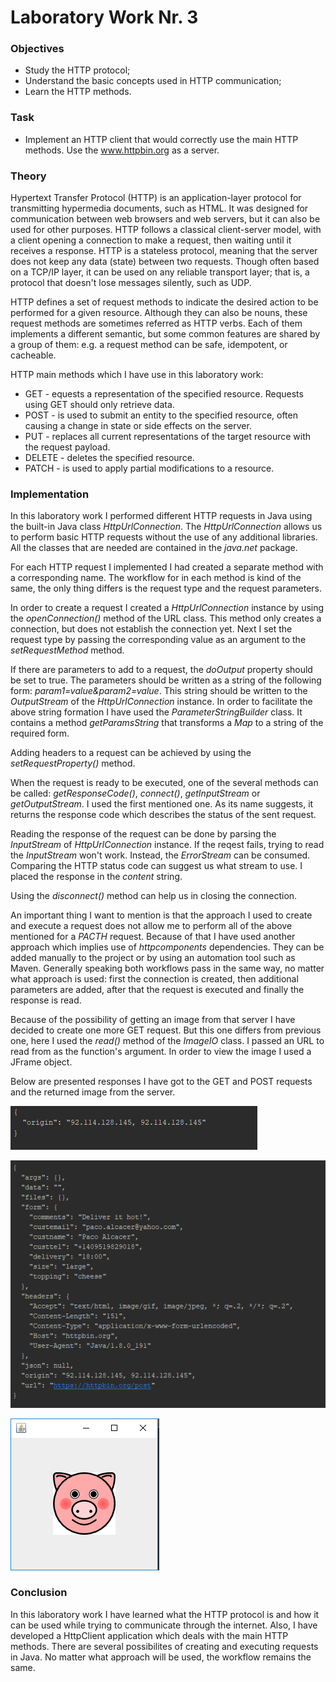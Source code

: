 # Laboratory Work Nr. 3

### Objectives 
 - Study the HTTP protocol;
 - Understand the basic concepts used in HTTP communication;
 - Learn the HTTP methods.
 
### Task
 * Implement an HTTP client that would correctly use the main HTTP methods. Use the www.httpbin.org as a server.
 
### Theory
Hypertext Transfer Protocol (HTTP) is an application-layer protocol for transmitting hypermedia documents, such as HTML. It was designed
for communication between web browsers and web servers, but it can also be used for other purposes. HTTP follows a classical client-server
model, with a client opening a connection to make a request, then waiting until it receives a response. HTTP is a stateless protocol,
meaning that the server does not keep any data (state) between two requests. Though often based on a TCP/IP layer, it can be used on any
reliable transport layer; that is, a protocol that doesn't lose messages silently, such as UDP.

HTTP defines a set of request methods to indicate the desired action to be performed for a given resource. Although they can also be nouns,
these request methods are sometimes referred as HTTP verbs. Each of them implements a different semantic, but some common features are
shared by a group of them: e.g. a request method can be safe, idempotent, or cacheable.

HTTP main methods which I have use in this laboratory work:
 - GET - equests a representation of the specified resource. Requests using GET should only retrieve data.
 - POST - is used to submit an entity to the specified resource, often causing a change in state or side effects on the server.
 - PUT - replaces all current representations of the target resource with the request payload.
 - DELETE - deletes the specified resource.
 - PATCH - is used to apply partial modifications to a resource.
 
 ### Implementation
In this laboratory work I performed different HTTP requests in Java using the built-in Java class _HttpUrlConnection_. The _HttpUrlConnection_
allows us to perform basic HTTP requests without the use of any additional libraries. All the classes that are needed are contained in the
_java.net_ package.
 
For each HTTP request I implemented I had created a separate method with a corresponding name. The workflow for in each method is kind of the
same, the only thing differs is the request type and the request parameters.
 
In order to create a request I created a _HttpUrlConnection_ instance by using the _openConnection()_ method of the URL class. This method
only creates a connection, but does not establish the connection yet. Next I set the request type by passing the corresponding value as an
argument to the _setRequestMethod_ method.
 
If there are parameters to add to a request, the _doOutput_ property should be set to true. The parameters should be written as a string
of the following form: _param1=value&param2=value_. This string should be written to the _OutputStream_ of the _HttpUrlConnection_ instance.
In order to facilitate the above string formation I have used the _ParameterStringBuilder_ class. It contains a method _getParamsString_
that transforms a _Map_ to a string of the required form.
 
Adding headers to a request can be achieved by using the _setRequestProperty()_ method.
 
When the request is ready to be executed, one of the several methods can be called: _getResponseCode()_, _connect()_, _getInputStream_ or
_getOutputStream_. I used the first mentioned one. As its name suggests, it returns the response code which describes the status of the
sent request.
 
Reading the response of the request can be done by parsing the _InputStream_ of _HttpUrlConnection_ instance. If the reqest fails, trying
to read the _InputStream_ won't work. Instead, the _ErrorStream_ can be consumed. Comparing the HTTP status code can suggest us what stream
to use. I placed the response in the _content_ string.
 
Using the _disconnect()_ method can help us in closing the connection.

An important thing I want to mention is that the approach I used to create and execute a request does not allow me to perform all of the
above mentioned for a _PACTH_ request. Because of that I have used another approach which implies use of _httpcomponents_ dependencies.
They can be added manually to the project or by using an automation tool such as Maven. Generally speaking both workflows pass in the same way, no matter what approach is used: first the connection is created, then additional parameters are added, after that the request is executed and finally the response is read.

Because of the possibility of getting an image from that server I have decided to create one more GET request. But this one differs from previous one, here I used the _read()_ method of the _ImageIO_ class. I passed an URL to read from as the function's argument. In order to view the image I used a JFrame object.

Below are presented responses I have got to the GET and POST requests and the returned image from the server.

![Variant](https://github.com/Rossnerr/Network-Programming/blob/master/Lab.3/Screens/GET.PNG)

![Variant](https://github.com/Rossnerr/Network-Programming/blob/master/Lab.3/Screens/POST.PNG)

![Variant](https://github.com/Rossnerr/Network-Programming/blob/master/Lab.3/Screens/Image.PNG)

### Conclusion
In this laboratory work I have learned what the HTTP protocol is and how it can be used while trying to communicate through the internet. Also, I have developed a HttpClient application which deals with the main HTTP methods. There are several possibilites of creating and executing requests in Java. No matter what approach will be used, the workflow remains the same.
